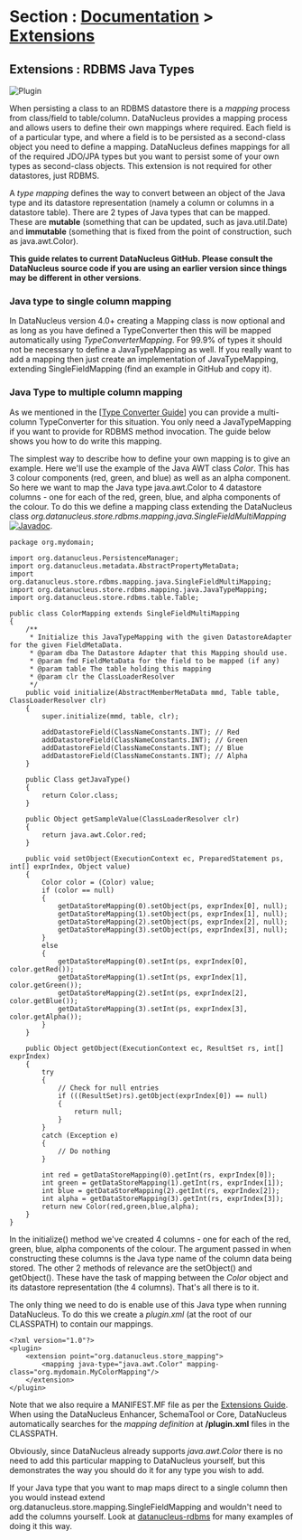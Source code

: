 <head><title>Extensions : User-Defined Data Types</title></head>

# Section : [Documentation](../index.html) > [Extensions](index.html)

## Extensions : RDBMS Java Types
![Plugin](../../images/nucleus_plugin.gif)

When persisting a class to an RDBMS datastore there is a _mapping_ process from class/field
to table/column. DataNucleus provides a mapping process and allows users to define their own
mappings where required. Each field is of a particular type, and where a field is to be persisted
as a second-class object you need to define a mapping. DataNucleus defines mappings for all of 
the required JDO/JPA types but you want to persist some of your own types as second-class objects.
This extension is not required for other datastores, just RDBMS.

A _type mapping_ defines the way to convert between an object of the Java type and its datastore representation 
(namely a column or columns in a datastore table). There are 2 types of Java types that can be mapped. These are 
__mutable__ (something that can be updated, such as java.util.Date) and __immutable__ (something that is fixed from 
the point of construction, such as java.awt.Color).

__This guide relates to current DataNucleus GitHub. Please consult the DataNucleus source code if you are using an earlier version since things may be different in other versions__.


### Java type to single column mapping

In DataNucleus version 4.0+ creating a Mapping class is now optional and as long as you have defined a
TypeConverter then this will be mapped automatically using _TypeConverterMapping_. For 99.9% of types it should not be necessary to define a 
JavaTypeMapping as well.
If you really want to add a mapping then just create an implementation of JavaTypeMapping, extending SingleFieldMapping (find an example in GitHub and copy it).


### Java Type to multiple column mapping

As we mentioned in the [[Type Converter Guide](type_converter.html)] you can provide a multi-column TypeConverter for this situation.
You only need a JavaTypeMapping if you want to provide for RDBMS method invocation. The guide below shows you how to do write this mapping.

The simplest way to describe how to define your own mapping is to give an example. Here we'll use the example of the Java AWT class _Color_. 
This has 3 colour components (red, green, and blue) as well as an alpha component. So here we want to map the Java type 
java.awt.Color to 4 datastore columns - one for each of the red, green, blue, and alpha components of the colour. 
To do this we define a mapping class extending the DataNucleus class _org.datanucleus.store.rdbms.mapping.java.SingleFieldMultiMapping_
[![Javadoc](../../images/javadoc.gif)](http://www.datanucleus.org/javadocs/store.rdbms/latest/org/datanucleus/store/rdbms/mapping/java/SingleFieldMultiMapping.html).


	package org.mydomain;
	
	import org.datanucleus.PersistenceManager;
	import org.datanucleus.metadata.AbstractPropertyMetaData;
	import org.datanucleus.store.rdbms.mapping.java.SingleFieldMultiMapping;
	import org.datanucleus.store.rdbms.mapping.java.JavaTypeMapping;
	import org.datanucleus.store.rdbms.table.Table;
	
	public class ColorMapping extends SingleFieldMultiMapping
	{
    	/**
	     * Initialize this JavaTypeMapping with the given DatastoreAdapter for the given FieldMetaData.
    	 * @param dba The Datastore Adapter that this Mapping should use.
    	 * @param fmd FieldMetaData for the field to be mapped (if any)
    	 * @param table The table holding this mapping
    	 * @param clr the ClassLoaderResolver
    	 */
    	public void initialize(AbstractMemberMetaData mmd, Table table, ClassLoaderResolver clr)
    	{
			super.initialize(mmd, table, clr);
	
     	   	addDatastoreField(ClassNameConstants.INT); // Red
        	addDatastoreField(ClassNameConstants.INT); // Green
        	addDatastoreField(ClassNameConstants.INT); // Blue
        	addDatastoreField(ClassNameConstants.INT); // Alpha
    	}
	
    	public Class getJavaType()
    	{
        	return Color.class;
    	}
	
    	public Object getSampleValue(ClassLoaderResolver clr)
    	{
        	return java.awt.Color.red;
    	}
	
    	public void setObject(ExecutionContext ec, PreparedStatement ps, int[] exprIndex, Object value)
    	{
        	Color color = (Color) value;
        	if (color == null)
        	{
            	getDataStoreMapping(0).setObject(ps, exprIndex[0], null);
            	getDataStoreMapping(1).setObject(ps, exprIndex[1], null);
            	getDataStoreMapping(2).setObject(ps, exprIndex[2], null);
            	getDataStoreMapping(3).setObject(ps, exprIndex[3], null);
        	}
        	else
        	{
            	getDataStoreMapping(0).setInt(ps, exprIndex[0], color.getRed());
            	getDataStoreMapping(1).setInt(ps, exprIndex[1], color.getGreen());
            	getDataStoreMapping(2).setInt(ps, exprIndex[2], color.getBlue());
            	getDataStoreMapping(3).setInt(ps, exprIndex[3], color.getAlpha());
        	}
    	}
	
    	public Object getObject(ExecutionContext ec, ResultSet rs, int[] exprIndex)
    	{
        	try
        	{
            	// Check for null entries
            	if (((ResultSet)rs).getObject(exprIndex[0]) == null)
            	{
            	    return null;
            	}
        	}
        	catch (Exception e)
        	{
            	// Do nothing
        	}
	
        	int red = getDataStoreMapping(0).getInt(rs, exprIndex[0]); 
        	int green = getDataStoreMapping(1).getInt(rs, exprIndex[1]); 
        	int blue = getDataStoreMapping(2).getInt(rs, exprIndex[2]); 
        	int alpha = getDataStoreMapping(3).getInt(rs, exprIndex[3]);
        	return new Color(red,green,blue,alpha);
    	}
	}

In the initialize() method we've created 4 columns - one for each of the red, green, blue, 
alpha components of the colour. The argument passed in when constructing these columns is 
the Java type name of the column data being stored. The other 2 methods of relevance are 
the setObject() and getObject(). These have the task of mapping between the _Color_ 
object and its datastore representation (the 4 columns). That's all there is to it.

The only thing we need to do is enable use of this Java type when running DataNucleus. 
To do this we create a <i>plugin.xml</i> (at the root of our CLASSPATH) to contain our mappings.

	<?xml version="1.0"?>
	<plugin>
    	<extension point="org.datanucleus.store_mapping">
        	<mapping java-type="java.awt.Color" mapping-class="org.mydomain.MyColorMapping"/>
    	</extension>
	</plugin>

Note that we also require a MANIFEST.MF file as per the [Extensions Guide](index.html).
When using the DataNucleus Enhancer, SchemaTool or Core, DataNucleus automatically searches for the _mapping definition_ at __/plugin.xml__ files in the CLASSPATH.

Obviously, since DataNucleus already supports _java.awt.Color_ there is no need to add this particular mapping to DataNucleus yourself, 
but this demonstrates the way you should do it for any type you wish to add.

If your Java type that you want to map maps direct to a single column then you would instead extend org.datanucleus.store.mapping.SingleFieldMapping 
and wouldn't need to add the columns yourself. Look at [datanucleus-rdbms](https://github.com/datanucleus/datanucleus-rdbms/tree/master/src/java/org/datanucleus/store/rdbms/mapping/java)
for many examples of doing it this way.
